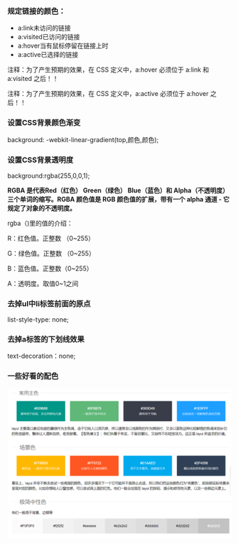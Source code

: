 ### 规定链接的颜色：
   - a:link未访问的链接
   - a:visited已访问的链接
   - a:hover当有鼠标停留在链接上时
   - a:active已选择的链接
   
   注释：为了产生预期的效果，在 CSS 定义中，a:hover 必须位于 a:link 和 a:visited 之后！！

   注释：为了产生预期的效果，在 CSS 定义中，a:active 必须位于 a:hover 之后！！
   
### 设置CSS背景颜色渐变

background: -webkit-linear-gradient(top,颜色,颜色);

### 设置CSS背景透明度

background:rgba(255,0,0,1);

**RGBA 是代表Red（红色） Green（绿色） Blue（蓝色）和 Alpha（不透明度）三个单词的缩写。RGBA 颜色值是 RGB 颜色值的扩展，带有一个 alpha 通道 - 它规定了对象的不透明度。**

rgba（)里的值的介绍：

R：红色值。正整数 （0~255）

G：绿色值。正整数 （0~255）

B：蓝色值。正整数（0~255）

A：透明度。取值0~1之间

### 去掉ul中li标签前面的原点

list-style-type: none;

### 去掉a标签的下划线效果

text-decoration：none;

### 一些好看的配色

![好看的配色](https://github.com/LanYuan123/JAVA/blob/master/%E5%89%8D%E7%AB%AF/img/%E9%A2%9C%E8%89%B2.png)
